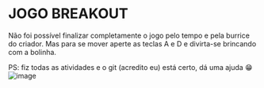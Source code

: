 # JOGO BREAKOUT
Não foi possível finalizar completamente o jogo pelo tempo e pela burrice do criador. Mas para se mover aperte as teclas A e D e divirta-se brincando com a bolinha.

PS: fiz todas as atividades e o git (acredito eu) está certo, dá uma ajuda 😁
![image](https://github.com/user-attachments/assets/37f6014a-42e5-476c-bab8-b639a613e79d)
